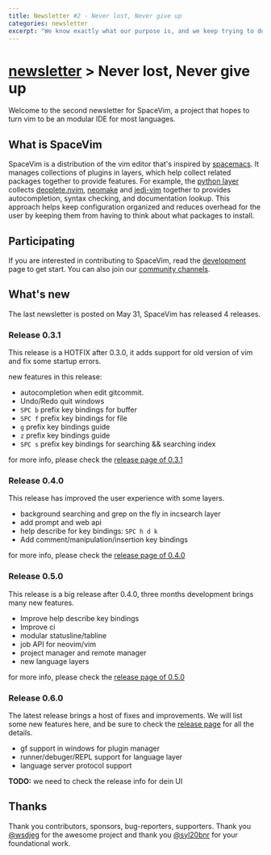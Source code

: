 ```yaml
---
title: Newsletter #2 - Never lost, Never give up
categories: newsletter
excerpt: "We know exactly what our purpose is, and we keep trying to do it, never get lost, never give up..."
---
```


# [newsletter](https://spacevim.org/development#newsletter) > Never lost, Never give up

Welcome to the second newsletter for SpaceVim, a project that hopes to turn vim to be an modular IDE for most languages.

## What is SpaceVim

SpaceVim is a distribution of the vim editor that's inspired by [spacemacs](https://github.com/syl20bnr/spacemacs). It manages collections of plugins in layers, which help collect related packages together to provide features. For example, the [python layer](http://spacevim.org/layers/lang/python/) collects [deoplete.nvim](https://github.com/Shougo/deoplete.nvim/), [neomake](https://github.com/neomake/neomake) and [jedi-vim](https://github.com/davidhalter/jedi-vim) together to provides autocompletion, syntax checking, and documentation lookup. This approach helps keep configuration organized and reduces overhead for the user by keeping them from having to think about what packages to install.

## Participating

If you are interested in contributing to SpaceVim, read the [development](http://spacevim.org/development/) page to get start. You can also join our [community channels](http://spacevim.org/community/).

## What's new

The last newsletter is posted on May 31, SpaceVim has released 4 releases.

### Release 0.3.1

This release is a HOTFIX after 0.3.0, it adds support for old version of vim and fix some startup errors. 

new features in this release:

- autocompletion when edit gitcommit.
- Undo/Redo quit windows
- `SPC b` prefix key bindings for buffer
- `SPC f` prefix key bindings for file
- `g` prefix key bindings guide
- `z` prefix key bindings guide
- `SPC s` prefix key bindings for searching && searching index

for more info, please check the [release page of 0.3.1](https://spacevim.org/SpaceVim-release-v0.3.1/)

### Release 0.4.0

This release has improved the user experience with some layers.

- background searching and grep on the fly in incsearch layer
- add prompt and web api
- help describe for key bindings: `SPC h d k`
- Add comment/manipulation/insertion key bindings

for more info, please check the [release page of 0.4.0](https://spacevim.org/SpaceVim-release-v0.4.0/)

### Release 0.5.0

This release is a big release after 0.4.0, three months development brings many new features.

- Improve help describe key bindings
- Improve ci
- modular statusline/tabline
- job API for neovim/vim
- project manager and remote manager
- new language layers

for more info, please check the [release page of 0.5.0](https://spacevim.org/SpaceVim-release-v0.5.0/)

### Release 0.6.0

The latest release brings a host of fixes and improvements. We will list some new features here, and be sure to check the [release page](https://spacevim.org/SpaceVim-release-v0.6.0/) for all the details.

- gf support in windows for plugin manager
- runner/debuger/REPL support for language layer
- language server protocol support

**TODO:** we need to check the release info for dein UI

## Thanks

Thank you contributors, sponsors, bug-reporters, supporters. Thank you [@wsdjeg](https://github.com/wsdjeg) for the awesome project and thank you [@syl20bnr](https://github.com/syl20bnr) for your foundational work.
